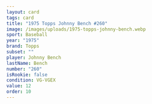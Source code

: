 ```yaml
---
layout: card
tags: card
title: "1975 Topps Johnny Bench #260"
image: /images/uploads/1975-topps-johnny-bench.webp
sport: Baseball
year: "1975"
brand: Topps
subset: ""
player: Johnny Bench
lastName: Bench
number: "260"
isRookie: false
condition: VG-VGEX
value: 12
order: 10
---
```

